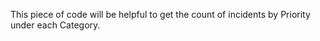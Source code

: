 This piece of code will be helpful to get the count of incidents by Priority under each Category.



